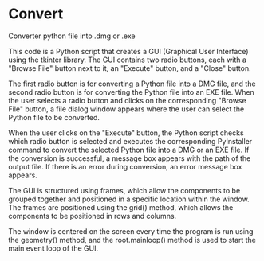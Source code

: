 # Convert
Converter python file into .dmg or .exe

This code is a Python script that creates a GUI (Graphical User Interface) using the tkinter library. The GUI contains two radio buttons, each with a "Browse File" button next to it, an "Execute" button, and a "Close" button.

The first radio button is for converting a Python file into a DMG file, and the second radio button is for converting the Python file into an EXE file. When the user selects a radio button and clicks on the corresponding "Browse File" button, a file dialog window appears where the user can select the Python file to be converted.

When the user clicks on the "Execute" button, the Python script checks which radio button is selected and executes the corresponding PyInstaller command to convert the selected Python file into a DMG or an EXE file. If the conversion is successful, a message box appears with the path of the output file. If there is an error during conversion, an error message box appears.

The GUI is structured using frames, which allow the components to be grouped together and positioned in a specific location within the window. The frames are positioned using the grid() method, which allows the components to be positioned in rows and columns.

The window is centered on the screen every time the program is run using the geometry() method, and the root.mainloop() method is used to start the main event loop of the GUI.
